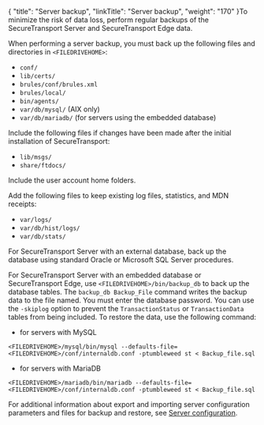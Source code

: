 {
    "title": "Server backup",
    "linkTitle": "Server backup",
    "weight": "170"
}To minimize the risk of data loss, perform regular backups of the <span class="mc-variable axway_variables.Component_Short_Name variable">SecureTransport</span> Server and <span class="mc-variable axway_variables.Component_Short_Name variable">SecureTransport</span> Edge data.

When performing a server backup, you must back up the following files and directories in `<FILEDRIVEHOME>`:

-   `conf/`
-   `lib/certs/`
-   `brules/conf/brules.xml`
-   `brules/local/`
-   `bin/agents/`
-   `var/db/mysql/` (AIX only)
-   `var/db/mariadb/` (for servers using the embedded database)

Include the following files if changes have been made after the initial installation of <span class="mc-variable axway_variables.Component_Short_Name variable">SecureTransport</span>:

-   `lib/msgs/`
-   `share/ftdocs/`

Include the user account home folders.

Add the following files to keep existing log files, statistics, and MDN receipts:

-   `var/logs/`
-   `var/db/hist/logs/`
-   `var/db/stats/`

For <span class="mc-variable axway_variables.Component_Short_Name variable">SecureTransport</span> Server with an external database, back up the database using standard Oracle or Microsoft SQL Server procedures.

For <span class="mc-variable axway_variables.Component_Short_Name variable">SecureTransport</span> Server with an embedded database or <span class="mc-variable axway_variables.Component_Short_Name variable">SecureTransport</span> Edge, use `<FILEDRIVEHOME>/bin/backup_db` to back up the database tables. The `backup_db Backup_File` command writes the backup data to the file named. You must enter the database password. You can use the `-skiplog` option to prevent the `TransactionStatus` or `TransactionData` tables from being included. To restore the data, use the following command:

-   for servers with MySQL

`<FILEDRIVEHOME>/mysql/bin/mysql --defaults-file=<FILEDRIVEHOME>/conf/internaldb.conf -ptumbleweed st < Backup_file.sql`

-   for servers with MariaDB

`<FILEDRIVEHOME>/mariadb/bin/mariadb --defaults-file=<FILEDRIVEHOME>/conf/internaldb.conf -ptumbleweed st < Backup_file.sql`

For additional information about export and importing server configuration parameters and files for backup and restore, see <a href="../c_st_serverconfiguration#ServerMenu_1832073003_1107076" class="MCXref xref">Server configuration</a>.
